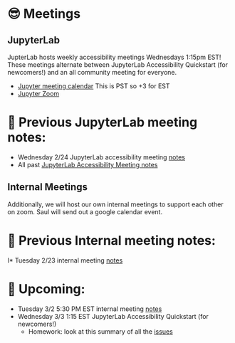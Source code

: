 # 😎 Meetings

## JupyterLab 
JupterLab hosts weekly accessibility meetings Wednesdays 1:15pm EST! These meetings alternate between JupyterLab Accessibility Quickstart (for newcomers!) and an all community meeting for everyone.
*   [Jupyter meeting calendar](https://jupyter.readthedocs.io/en/latest/community/content-community.html#jupyter-community-meetings) This is PST so +3 for EST
*   [Jupyter Zoom](https://zoom.us/my/jovyan?pwd=c0JZTHlNdS9Sek9vdzR3aTJ4SzFTQT09)
   
# 📝 Previous JupyterLab meeting notes:
*   Wednesday 2/24 JupyterLab accessibility meeting [notes](https://github.com/jupyterlab/team-compass/issues/98#issuecomment-786314705)
*   All past [JupyterLab Accessibility Meeting notes](https://github.com/jupyterlab/team-compass/issues/98)

## Internal Meetings 
Additionally, we will host our own internal meetings to support each other on zoom. Saul will send out a google calendar event. 

# 📝 Previous Internal meeting notes:
I*   Tuesday 2/23 internal meeting [notes](./meetings/2_23_2021.md)

# 📅 Upcoming:
* Tuesday 3/2 5:30 PM EST internal meeting [notes](./meetings/3_02_2021.md)
* Wednesday 3/3 1:15 EST JupyterLab Accessibility Quickstart (for newcomers!)
    *   Homework: look at this summary of all the [issues](https://github.com/jupyterlab/jupyterlab/pull/9399)
